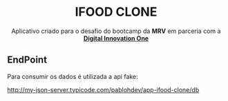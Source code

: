 <h1 align="center">
    IFOOD CLONE 
</h1>

<p align="center">
    Aplicativo criado para o desafio do bootcamp da <b>MRV</b> em parceria com a <b><a href="https://www.dio.me/">Digital Innovation One</a></b>
</p>



## EndPoint

<p>Para consumir os dados é utilizada a api fake:<p>

http://my-json-server.typicode.com/pablohdev/app-ifood-clone/db